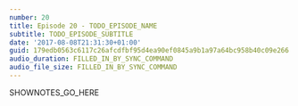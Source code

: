 ```yaml
---
number: 20
title: Episode 20 - TODO_EPISODE_NAME
subtitle: TODO_EPISODE_SUBTITLE
date: '2017-08-08T21:31:30+01:00'
guid: 179edb0563c6117c26afcdfbf95d4ea90ef0845a9b1a97a64bc958b40c09e266
audio_duration: FILLED_IN_BY_SYNC_COMMAND
audio_file_size: FILLED_IN_BY_SYNC_COMMAND
---
```


SHOWNOTES_GO_HERE
